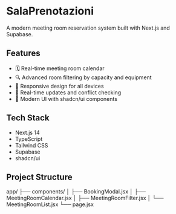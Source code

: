 # SalaPrenotazioni

A modern meeting room reservation system built with Next.js and Supabase.

## Features

- 🗓️ Real-time meeting room calendar
- 🔍 Advanced room filtering by capacity and equipment
- 📱 Responsive design for all devices
- 🔄 Real-time updates and conflict checking
- 🎨 Modern UI with shadcn/ui components

## Tech Stack

- Next.js 14
- TypeScript
- Tailwind CSS
- Supabase
- shadcn/ui

## Project Structure
app/
├── components/
│ ├── BookingModal.jsx
│ ├── MeetingRoomCalendar.jsx
│ ├── MeetingRoomFilter.jsx
│ └── MeetingRoomList.jsx
└── page.jsx
